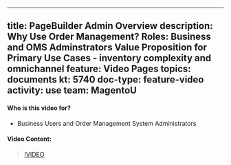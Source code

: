 
---
title: PageBuilder Admin Overview
description: Why Use Order Management? Roles: Business and OMS Adminstrators Value Proposition for Primary Use Cases - inventory complexity and omnichannel 
feature: Video Pages
topics: documents
kt: 5740
doc-type: feature-video
activity: use
team: MagentoU
---

#### Who is this video for?
* Business Users and Order Management System Administrators

#### Video Content:

>[!VIDEO](https://video.tv.adobe.com/v/35961)


